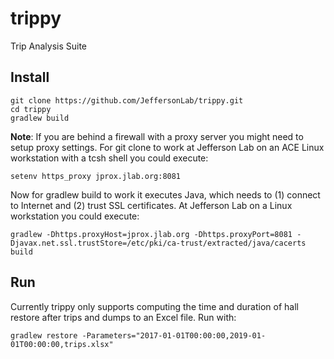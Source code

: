 # trippy
Trip Analysis Suite

## Install
```
git clone https://github.com/JeffersonLab/trippy.git
cd trippy
gradlew build
```

__Note__: If you are behind a firewall with a proxy server you might need to setup proxy settings.  For git clone to work at Jefferson Lab on an ACE Linux workstation with a tcsh shell you could execute:

```
setenv https_proxy jprox.jlab.org:8081
```

Now for gradlew build to work it executes Java, which needs to (1) connect to Internet and (2) trust SSL certificates.  At Jefferson Lab on a Linux workstation you could execute:

```
gradlew -Dhttps.proxyHost=jprox.jlab.org -Dhttps.proxyPort=8081 -Djavax.net.ssl.trustStore=/etc/pki/ca-trust/extracted/java/cacerts build
```

## Run

Currently trippy only supports computing the time and duration of hall restore after trips and dumps to an Excel file.   Run with:

```
gradlew restore -Parameters="2017-01-01T00:00:00,2019-01-01T00:00:00,trips.xlsx"
```
